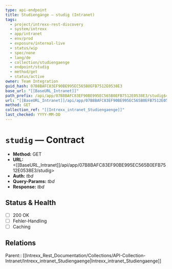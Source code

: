 ```yaml
---
type: api-endpoint
title: Studiengänge — studig (Intranet)
tags:
  - project/intrexx-rest-discovery
  - system/intrexx
  - app/intranet
  - env/prod
  - exposure/internal-live
  - status/wip
  - spec/none
  - lang/de
  - collection/studiengaenge
  - endpoint/studig
  - method/get
  - status/active
owner: Team Integration
guid_hash: 07B8BAFC83EF90BE995EC565B0EFB7512E0538E3
base_url: "[[BaseURL_Intranet]]"
path_prefix: /api/app/07B8BAFC83EF90BE995EC565B0EFB7512E0538E3/studig$4
url: "[[BaseURL_Intranet]]/api/app/07B8BAFC83EF90BE995EC565B0EFB7512E0538E3/studig"
method: GET
collection_ref: "[[Intrexx_intranet_Studiengaenge]]"
last_checked: YYYY-MM-DD
---
```


# `studig` — Contract
- **Method:** GET  
- **URL:** <[[BaseURL_Intranet]]/api/app/07B8BAFC83EF90BE995EC565B0EFB7512E0538E3/studig>  
- **Auth:** _tbd_  
- **Query-Params:** _tbd_  
- **Response:** _tbd_

## Status & Health
- [ ] 200 OK
- [ ] Fehler-Handling
- [ ] Caching

## Relations
Parent:: [[Intrexx_Rest_Documentation/Collections/API-Collection-Intranet/Intrexx_intranet_Studiengaenge|Intrexx_intranet_Studiengaenge]]
